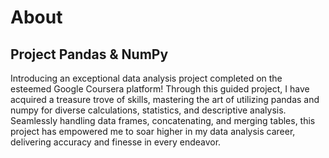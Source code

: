 # About
## Project Pandas & NumPy

Introducing an exceptional data analysis project completed on the esteemed Google Coursera platform! Through this guided project, 
I have acquired a treasure trove of skills, mastering the art of utilizing pandas and numpy for diverse calculations, statistics, and 
descriptive analysis. Seamlessly handling data frames, concatenating, and merging tables, this project has empowered me to soar higher 
in my data analysis career, delivering accuracy and finesse in every endeavor.
